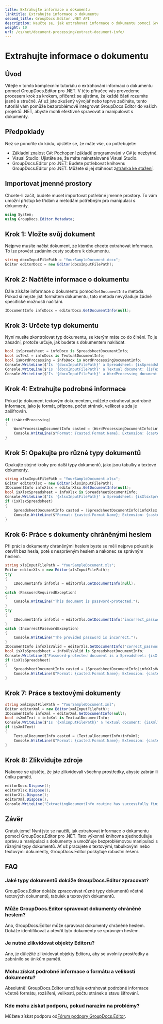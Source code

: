 ```yaml
---
title: Extrahujte informace o dokumentu
linktitle: Extrahujte informace o dokumentu
second_title: GroupDocs.Editor .NET API
description: Naučte se, jak extrahovat informace o dokumentu pomocí GroupDocs.Editor pro .NET s naším podrobným, podrobným návodem. Ideální pro správu různých typů dokumentů.
weight: 10
url: /cs/net/document-processing/extract-document-info/
---
```


# Extrahujte informace o dokumentu

## Úvod
Vítejte v tomto komplexním tutoriálu o extrahování informací o dokumentu pomocí GroupDocs.Editor pro .NET. V této příručce vás provedeme procesem krok za krokem, přičemž se ujistíme, že každé části rozumíte jasně a stručně. Ať už jste zkušený vývojář nebo teprve začínáte, tento tutoriál vám pomůže bezproblémově integrovat GroupDocs.Editor do vašich projektů .NET, abyste mohli efektivně spravovat a manipulovat s dokumenty.
## Předpoklady
Než se ponoříte do kódu, ujistěte se, že máte vše, co potřebujete:
- Základní znalost C#: Pochopení základů programování v C# je nezbytné.
- Visual Studio: Ujistěte se, že máte nainstalované Visual Studio.
-  GroupDocs.Editor pro .NET: Budete potřebovat knihovnu GroupDocs.Editor pro .NET. Můžete si jej stáhnout z[stránka ke stažení](https://releases.groupdocs.com/editor/net/).
## Importovat jmenné prostory
Chcete-li začít, budete muset importovat potřebné jmenné prostory. To vám umožní přístup ke třídám a metodám potřebným pro manipulaci s dokumenty.
```csharp
using System;
using GroupDocs.Editor.Metadata;
```
## Krok 1: Vložte svůj dokument
Nejprve musíte načíst dokument, ze kterého chcete extrahovat informace. To lze provést zadáním cesty souboru k dokumentu.
```csharp
string docxInputFilePath = "YourSampleDocument.docx";
Editor editorDocx = new Editor(docxInputFilePath);
```
## Krok 2: Načtěte informace o dokumentu
 Dále získáte informace o dokumentu pomocí`GetDocumentInfo` metoda. Pokud si nejste jisti formátem dokumentu, tato metoda nevyžaduje žádné specifické možnosti načítání.
```csharp
IDocumentInfo infoDocx = editorDocx.GetDocumentInfo(null);
```
## Krok 3: Určete typ dokumentu
Nyní musíte zkontrolovat typ dokumentu, se kterým máte co do činění. To je zásadní, protože určuje, jak budete s dokumentem nakládat.
```csharp
bool isSpreadsheet = infoDocx is SpreadsheetDocumentInfo;
bool isText = infoDocx is TextualDocumentInfo;
bool isWordProcessing = infoDocx is WordProcessingDocumentInfo;
Console.WriteLine($"Is '{docxInputFilePath}' a Spreadsheet: {isSpreadsheet}");
Console.WriteLine($"Is '{docxInputFilePath}' a Textual document: {isText}");
Console.WriteLine($"Is '{docxInputFilePath}' a WordProcessing document: {isWordProcessing}");
```
## Krok 4: Extrahujte podrobné informace
Pokud je dokument textovým dokumentem, můžete extrahovat podrobné informace, jako je formát, přípona, počet stránek, velikost a zda je zašifrován.
```csharp
if (isWordProcessing)
{
    WordProcessingDocumentInfo casted = (WordProcessingDocumentInfo)infoDocx;
    Console.WriteLine($"Format: {casted.Format.Name}; Extension: {casted.Format.Extension}; Page count: {casted.PageCount}; Size: {casted.Size} bytes; Is encrypted: {casted.IsEncrypted}");
}
```
## Krok 5: Opakujte pro různé typy dokumentů
Opakujte stejné kroky pro další typy dokumentů, jako jsou tabulky a textové dokumenty.
```csharp
string xlsxInputFilePath = "YourSampleDocument.xlsx";
Editor editorXlsx = new Editor(xlsxInputFilePath);
IDocumentInfo infoXlsx = editorXlsx.GetDocumentInfo(null);
bool isXlsxSpreadsheet = infoXlsx is SpreadsheetDocumentInfo;
Console.WriteLine($"Is '{xlsxInputFilePath}' a Spreadsheet: {isXlsxSpreadsheet}");
if (isXlsxSpreadsheet)
{
    SpreadsheetDocumentInfo casted = (SpreadsheetDocumentInfo)infoXlsx;
    Console.WriteLine($"Format: {casted.Format.Name}; Extension: {casted.Format.Extension}; Tabs count: {casted.PageCount}; Size: {casted.Size} bytes; Is encrypted: {casted.IsEncrypted}");
}
```
## Krok 6: Práce s dokumenty chráněnými heslem
Při práci s dokumenty chráněnými heslem byste se měli nejprve pokusit je otevřít bez hesla, poté s nesprávným heslem a nakonec se správným heslem.
```csharp
string xlsInputFilePath = "YourSampleDocument.xls";
Editor editorXls = new Editor(xlsInputFilePath);
try
{
    IDocumentInfo infoXls = editorXls.GetDocumentInfo(null);
}
catch (PasswordRequiredException)
{
    Console.WriteLine("This document is password-protected.");
}
try
{
    IDocumentInfo infoXls = editorXls.GetDocumentInfo("incorrect_password");
}
catch (IncorrectPasswordException)
{
    Console.WriteLine("The provided password is incorrect.");
}
IDocumentInfo infoXlsValid = editorXls.GetDocumentInfo("correct_password");
bool isXlsSpreadsheet = infoXlsValid is SpreadsheetDocumentInfo;
Console.WriteLine($"Password-protected document is a Spreadsheet: {isXlsSpreadsheet}");
if (isXlsSpreadsheet)
{
    SpreadsheetDocumentInfo casted = (SpreadsheetDocumentInfo)infoXlsValid;
    Console.WriteLine($"Format: {casted.Format.Name}; Extension: {casted.Format.Extension}; Tabs count: {casted.PageCount}; Size: {casted.Size} bytes; Is encrypted: {casted.IsEncrypted}");
}
```
## Krok 7: Práce s textovými dokumenty
```csharp
string xmlInputFilePath = "YourSampleDocument.xml";
Editor editorXml = new Editor(xmlInputFilePath);
IDocumentInfo infoXml = editorXml.GetDocumentInfo(null);
bool isXmlText = infoXml is TextualDocumentInfo;
Console.WriteLine($"Is '{xmlInputFilePath}' a Textual document: {isXmlText}");
if (isXmlText)
{
    TextualDocumentInfo casted = (TextualDocumentInfo)infoXml;
    Console.WriteLine($"Format: {casted.Format.Name}; Extension: {casted.Format.Extension}; Encoding: {casted.Encoding}; Size: {casted.Size} bytes");
}
```
## Krok 8: Zlikvidujte zdroje
Nakonec se ujistěte, že jste zlikvidovali všechny prostředky, abyste zabránili úniku paměti.
```csharp
editorDocx.Dispose();
editorXlsx.Dispose();
editorXls.Dispose();
editorXml.Dispose();
Console.WriteLine("ExtractingDocumentInfo routine has successfully finished");
```
## Závěr
Gratulujeme! Nyní jste se naučili, jak extrahovat informace o dokumentu pomocí GroupDocs.Editor pro .NET. Tato výkonná knihovna zjednodušuje správu a manipulaci s dokumenty a umožňuje bezproblémovou manipulaci s různými typy dokumentů. Ať už pracujete s textovými, tabulkovými nebo textovými dokumenty, GroupDocs.Editor poskytuje robustní řešení.
## FAQ
### Jaké typy dokumentů dokáže GroupDocs.Editor zpracovat?
GroupDocs.Editor dokáže zpracovávat různé typy dokumentů včetně textových dokumentů, tabulek a textových dokumentů.
### Může GroupDocs.Editor spravovat dokumenty chráněné heslem?
Ano, GroupDocs.Editor může spravovat dokumenty chráněné heslem. Dokáže identifikovat a otevřít tyto dokumenty se správným heslem.
### Je nutné zlikvidovat objekty Editoru?
Ano, je důležité zlikvidovat objekty Editoru, aby se uvolnily prostředky a zabránilo se únikům paměti.
### Mohu získat podrobné informace o formátu a velikosti dokumentu?
Absolutně! GroupDocs.Editor umožňuje extrahovat podrobné informace včetně formátu, rozšíření, velikosti, počtu stránek a stavu šifrování.
### Kde mohu získat podporu, pokud narazím na problémy?
 Můžete získat podporu od[Fórum podpory GroupDocs.Editor](https://forum.groupdocs.com/c/editor/20).